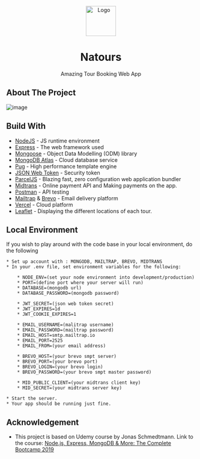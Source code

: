 <!-- PROJECT LOGO -->
<br />
<div align="center">
  <a href="https://natours-three-rho.vercel.app">
    <img src="https://natours-git-main-burhanusrs-projects.vercel.app/img/logo-green-round.png" alt="Logo" width="80" height="80">
  </a>

  <h1 align="center">Natours</h1>

  <p align="center">
    Amazing Tour Booking Web App
  </p>
</div>

<!-- ABOUT THE PROJECT -->

## About The Project

![image](https://github.com/user-attachments/assets/43eb0425-84c4-4d01-9130-21df43090e07)

## Build With

- [NodeJS](https://nodejs.org/en/) - JS runtime environment
- [Express](http://expressjs.com/) - The web framework used
- [Mongoose](https://mongoosejs.com/) - Object Data Modelling (ODM) library
- [MongoDB Atlas](https://www.mongodb.com/cloud/atlas) - Cloud database service
- [Pug](https://pugjs.org/api/getting-started.html) - High performance template engine
- [JSON Web Token](https://jwt.io/) - Security token
- [ParcelJS](https://parceljs.org/) - Blazing fast, zero configuration web application bundler
- [Midtrans](https://midtrans.com/) - Online payment API and Making payments on the app.
- [Postman](https://www.getpostman.com/) - API testing
- [Mailtrap](https://mailtrap.io/) & [Brevo](https://app.brevo.com/) - Email delivery platform
- [Vercel](https://vercel.com/) - Cloud platform
- [Leaflet](https://leafletjs.com/) - Displaying the different locations of each tour.

## Local Environment

If you wish to play around with the code base in your local environment, do the following

```
* Set up account with : MONGODB, MAILTRAP, BREVO, MIDTRANS
* In your .env file, set environment variables for the following:

    * NODE_ENV=(set your node environment into development/production)
    * PORT=(define port where your server will run)
    * DATABASE=(mongodb url)
    * DATABASE_PASSWORD=(mongodb password)

    * JWT_SECRET=(json web token secret)
    * JWT_EXPIRES=1d
    * JWT_COOKIE_EXPIRES=1

    * EMAIL_USERNAME=(malitrap username)
    * EMAIL_PASSWORD=(mailtrap password)
    * EMAIL_HOST=smtp.mailtrap.io
    * EMAIL_PORT=2525
    * EMAIL_FROM=(your email address)

    * BREVO_HOST=(your brevo smpt server)
    * BREVO_PORT=(your brevo port)
    * BREVO_LOGIN=(your brevo login)
    * BREVO_PASSWORD=(your brevo smpt master password)

    * MID_PUBLIC_CLIENT=(your midtrans client key)
    * MID_SECRET=(your midtrans server key)

* Start the server.
* Your app should be running just fine.
```

## Acknowledgement

- This project is based on Udemy course by Jonas Schmedtmann. Link to the course: [Node.js, Express, MongoDB & More: The Complete Bootcamp 2019](https://www.udemy.com/course/nodejs-express-mongodb-bootcamp/)
